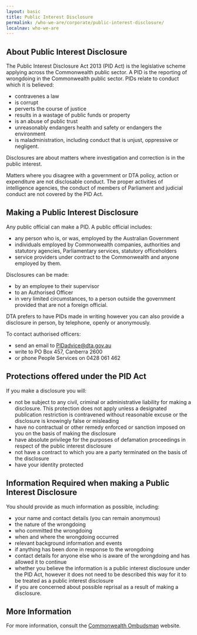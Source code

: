 ```yaml
---
layout: basic
title: Public Interest Disclosure
permalink: /who-we-are/corporate/public-interest-disclosure/
localnav: who-we-are
---
```


## About Public Interest Disclosure
The Public Interest Disclosure Act 2013 (PID Act) is the legislative scheme applying across the Commonwealth public sector. A PID is the reporting of wrongdoing in the Commonwealth public sector. PIDs relate to conduct which it is believed:

- contravenes a law
- is corrupt
- perverts the course of justice
- results in a wastage of public funds or property
- is an abuse of public trust
- unreasonably endangers health and safety or endangers the environment
- is maladministration, including conduct that is unjust, oppressive or negligent.

Disclosures are about matters where investigation and correction is in the public interest. 

Matters where you disagree with a government or DTA policy, action or expenditure are not disclosable conduct.  The proper activities of intelligence agencies, the conduct of members of Parliament and judicial conduct are not covered by the PID Act. 

## Making a Public Interest Disclosure

Any public official can make a PID. A public official includes:

- any person who is, or was, employed by the Australian Government
- individuals employed by Commonwealth companies, authorities and statutory agencies, Parliamentary services, statutory officeholders
- service providers under contract to the Commonwealth and anyone employed by them.

Disclosures can be made:

- by an employee to their supervisor
- to an Authorised Officer
- in very limited circumstances, to a person outside the government provided that are not a foreign official.

DTA prefers to have PIDs made in writing however you can also provide a disclosure in person, by telephone, openly or anonymously. 

To contact authorised officers:

- send an email to [PIDadvice@dta.gov.au](mailto:PIDadvice@dta.gov.au)
- write to PO Box 457, Canberra 2600
- or phone People Services on 0428 061 462 

## Protections offered under the PID Act

If you make a disclosure you will:

- not be subject to any civil, criminal or administrative liability for making a disclosure. This protection does not apply unless a designated publication restriction is contravened without reasonable excuse or the disclosure is knowingly false or misleading
- have no contractual or other remedy enforced or sanction imposed on you on the basis of making the disclosure
- have absolute privilege for the purposes of defamation proceedings in respect of the public interest disclosure
- not have a contract to which you are a party terminated on the basis of the disclosure
- have your identity protected

## Information Required when making a Public Interest Disclosure 

You should provide as much information as possible, including:

- your name and contact details (you can remain anonymous)
- the nature of the wrongdoing
- who committed the wrongdoing
- when and where the wrongdoing occurred
- relevant background information and events
- if anything has been done in response to the wrongdoing
- contact details for anyone else who is aware of the wrongdoing and has allowed it to continue
- whether you believe the information is a public interest disclosure under the PID Act, however it does not need to be described this way for it to be treated as a public interest disclosure
- if you are concerned about possible reprisal as a result of making a disclosure.

## More Information 

For more information, consult the [Commonwealth Ombudsman](http://www.ombudsman.gov.au/about/making-a-disclosure) website.
